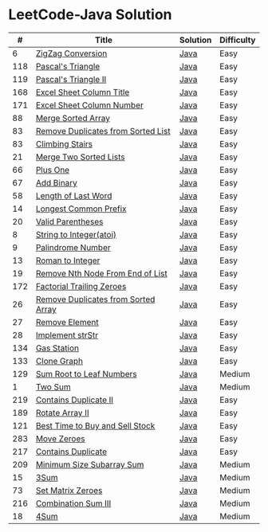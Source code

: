 LeetCode-Java Solution
========

| # | Title | Solution | Difficulty |
|---| ----- | -------- | ---------- |
|6|[ZigZag Conversion](https://oj.leetcode.com/problems/zigzag-conversion/)|[Java](./src/zigZagConversion/Solution.java)|Easy|
|118|[Pascal's Triangle](https://oj.leetcode.com/problems/pascals-triangle/)|[Java](./src/pascalsTriangle/Solution.java)|Easy|
|119|[Pascal's Triangle II](https://oj.leetcode.com/problems/pascals-triangle-ii/)|[Java](./src/pascalsTriangle2/Solution.java)|Easy|
|168|[Excel Sheet Column Title](https://oj.leetcode.com/problems/excel-sheet-column-title/)|[Java](./src/excelSheetColumnTitle/Solution.java)|Easy|
|171|[Excel Sheet Column Number](https://oj.leetcode.com/problems/excel-sheet-column-number/)|[Java](./src/excelSheetColumnNumber/Solution.java)|Easy|
|88|[Merge Sorted Array](https://oj.leetcode.com/problems/merge-sorted-array/)|[Java](./src/mergeSortedArray/Solution.java)|Easy|
|83|[Remove Duplicates from Sorted List](https://oj.leetcode.com/problems/remove-duplicates-from-sorted-list/)|[Java](./removeDupFromSortedList/Solution.java)|Easy|
|83|[Climbing Stairs](https://oj.leetcode.com/problems/climbing-stairs/)|[Java](./src/climbingStairs/Solution.java)|Easy|
|21|[Merge Two Sorted Lists](https://oj.leetcode.com/problems/merge-two-sorted-lists/)|[Java](./src/mergeTwoSortedLists/Solution.java)|Easy|
|66|[Plus One](https://oj.leetcode.com/problems/plus-one/)|[Java](./src/plusOne/Solution.java)|Easy|
|67|[Add Binary](https://oj.leetcode.com/problems/merge-two-sorted-lists/)|[Java](./src/mergeTwoSortedLists/Solution.java)|Easy|
|58|[Length of Last Word](https://oj.leetcode.com/problems/length-of-last-word/)|[Java](./src/lengthOfLastWord/Solution.java)|Easy|
|14|[Longest Common Prefix](https://oj.leetcode.com/problems/longest-common-prefix/)|[Java](./src/longestCommonPrefix/Solution.java)|Easy|
|20|[Valid Parentheses](https://oj.leetcode.com/problems/valid-parentheses/)|[Java](./src/validParentheses/Solution.java)|Easy|
|8|[String to Integer(atoi)](https://oj.leetcode.com/problems/string-to-integer-atoi/)|[Java](./src/stringToInteger/Solution.java)|Easy|
|9|[Palindrome Number](https://oj.leetcode.com/problems/palindrome-number/)|[Java](./src/palindromeNumber/Solution.java)|Easy|
|13|[Roman to Integer](https://oj.leetcode.com/problems/roman-to-integer/)|[Java](./src/romanToInteger/Solution.java)|Easy|
|19|[Remove Nth Node From End of List](https://oj.leetcode.com/problems/remove-nth-node-from-end-of-list/)|[Java](./src/removeNthNodeFromEndofList/Solution.java)|Easy|
|172|[Factorial Trailing Zeroes](https://oj.leetcode.com/problems/factorial-trailing-zeroes/)|[Java](./src/factorialTrailingZeroes/Solution.java)|Easy|
|26|[Remove Duplicates from Sorted Array](https://oj.leetcode.com/problems/remove-duplicates-from-sorted-array/)|[Java](./src/removeDupFromSortedArray/Solution.java)|Easy|
|27|[Remove Element](https://oj.leetcode.com/problems/remove-element/)|[Java](./src/removeElement/Solution.java)|Easy|
|28|[Implement strStr](https://oj.leetcode.com/problems/implement-strstr/)|[Java](./src/implementStrStr/Solution.java)|Easy|
|134|[Gas Station](https://oj.leetcode.com/problems/gas-station/)|[Java](./src/gasStation/Solution.java)|Easy|
|133|[Clone Graph](https://oj.leetcode.com/problems/clone-graph/)|[Java](./src/cloneGraph/Solution.java)|Easy|
|129|[Sum Root to Leaf Numbers](https://oj.leetcode.com/problems/sum-root-to-leaf-numbers/)|[Java](./src/cloneGraph/Solution.java)|Medium|
|1|[Two Sum](https://oj.leetcode.com/problems/two-sum/)|[Java](./src/twoSum/Solution.java)|Medium|
|219|[Contains Duplicate II](https://oj.leetcode.com/problems/contains-duplicate-ii/)|[Java](./src/containsDuplicate2/Solution.java)|Easy|
|189|[Rotate Array II](https://oj.leetcode.com/problems/rotate-array/)|[Java](./src/rotateArray/Solution.java)|Easy|
|121|[Best Time to Buy and Sell Stock](https://leetcode.com/problems/best-time-to-buy-and-sell-stock/)|[Java](./src/bestTimeToBuyAndSellStock/Solution.java)|Easy|
|283|[Move Zeroes](https://leetcode.com/problems/move-zeroes/)|[Java](./src/moveZeroes/Solution.java)|Easy|
|217|[Contains Duplicate](https://leetcode.com/problems/contains-duplicate/)|[Java](./src/containsDuplicate/Solution.java)|Easy|
|209|[Minimum Size  Subarray Sum](https://leetcode.com/problems/minimum-size-subarray-sum/)|[Java](./src/minimumSizeSubarraySum/Solution.java)|Medium|
|15|[3Sum](https://leetcode.com/problems/3sum/)|[Java](./src/3sum/Solution.java)|Medium|
|73|[Set Matrix Zeroes](https://leetcode.com/problems/set-matrix-zeroes/)|[Java](./src/setMatrixZeroes/Solution.java)|Medium|
|216|[Combination Sum III ](https://leetcode.com/problems/combination-sum-iii/)|[Java](./src/combinationSum3/Solution.java)|Medium|
|18|[4Sum ](https://leetcode.com/problems/4sum/)|[Java](./src/4sum/Solution.java)|Medium|
